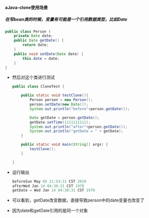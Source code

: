 #### aJava-clone使用场景

##### 在写bean类的时候，变量有可能是一个引用数据类型，比如Date 

```java
public class Person {
    private Date date;
    public Date getDate() {
        return date;
    }
    public void setDate(Date date) {
        this.date = date;
    }
}
```

- 然后对这个类进行测试

  ```java
  public class CloneTest {
  
      public static void testClone(){
          Person person = new Person();
          person.setDate(new Date());
          System.out.println("before"+person.getDate());
  
          Date getDate = person.getDate();
          getDate.setTime(1111111111);
          System.out.println("after"+person.getDate());
          System.out.println("getDate = " + getDate);
      }
  
      public static void main(String[] args) {
          testClone();
      }
  
  }
  ```

- 运行输出

  ```java
  beforeSun May 05 11:54:31 CST 2019
  afterWed Jan 14 04:38:31 CST 1970
  getDate = Wed Jan 14 04:38:31 CST 1970
  ```

  

- 可以看到，getDate改变数据，直接导致person中的date变量也改变了

- 因为date和getDate引用的是同一个对象

